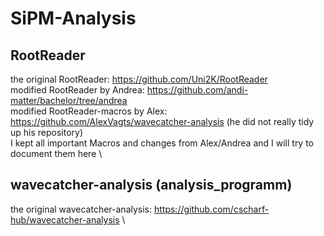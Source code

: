 # SiPM-Analysis

## RootReader
the original RootReader: https://github.com/Uni2K/RootReader \
modified RootReader by Andrea: https://github.com/andi-matter/bachelor/tree/andrea \
modified RootReader-macros by Alex: https://github.com/AlexVagts/wavecatcher-analysis (he did not really tidy up his repository) \
I kept all important Macros and changes from Alex/Andrea and I will try to document them here \

## wavecatcher-analysis (analysis_programm)
the original wavecatcher-analysis: https://github.com/cscharf-hub/wavecatcher-analysis \
